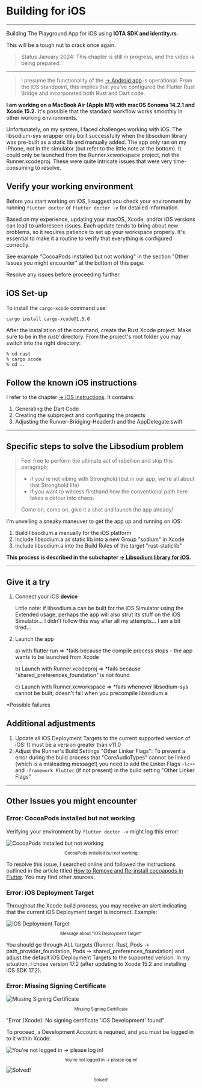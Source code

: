 # Building for iOS

---

Building The Playground App for iOS using **IOTA SDK and identity.rs**.

This will be a tough nut to crack once again.

> Status January 2024: This chapter is still in progress, and the video is being prepared.

---

> I presume the functionality of the [-> Android app](../building-for-android.md) is operational. From the iOS standpoint, this implies that you've configured the Flutter Rust Bridge and incorporated both Rust and Dart code.

**I am working on a MacBook Air (Apple M1) with macOS Sonoma 14.2.1 and Xcode 15.2.** It's possible that the standard workflow works smoothly in other working environments.

Unfortunately, on my system, I faced challenges working with iOS. The libsodium-sys wrapper only built successfully when the libsodium library was pre-built as a static lib and manually added. The app only ran on my iPhone, not in the simulator (but refer to the little note at the bottom). It could only be launched from the Runner.xcworkspace project, not the Runner.xcodeproj. These were quite intricate issues that were very time-consuming to resolve.

## Verify your working environment

Before you start working on iOS, I suggest you check your environment by running `flutter doctor` or `flutter doctor -v` for detailed information.

Based on my experience, updating your macOS, Xcode, and/or iOS versions can lead to unforeseen issues. Each update tends to bring about new problems, so it requires patience to set up your workspace properly. It's essential to make it a routine to verify that everything is configured correctly.

See example "CocoaPods installed but not working" in the section "Other Issues you might encounter" at the bottom of this page.

Resolve any issues before proceeding further.

## iOS Set-up

To install the `cargo-xcode` command use:

```
cargo install cargo-xcode@1.5.0
```

After the installation of the command, create the Rust Xcode project. Make sure to be in the _rust/_ directory. From the project's root folder you may switch into the right directory:

```
% cd rust
% cargo xcode
% cd ..
```

## Follow the known iOS instructions

I refer to the chapter [-> iOS instructions](../../building-without-iota/flutter-and-rust/frb-example-app/ios-instructions.md). It contains:

1. Generating the Dart Code
2. Creating the subproject and configuring the projects
3. Adjusting the Runner-Bridging-Header.h and the AppDelegate.swift

---

## Specific steps to solve the Libsodium problem

> Feel free to perform the ultimate act of rebellion and skip this paragraph:
>
> - if you're not vibing with Stronghold (but in our app, we're all about that Stronghold life)
> - if you want to witness firsthand how the conventional path here takes a detour into chaos.
>
> Come on, come on, give it a shot and launch the app already!

I'm unveiling a sneaky maneuver to get the app up and running on iOS:

1. Build libsodium.a manually for the iOS platform
2. Include libsodium.a as static lib into a new Group "sodium" in Xcode
3. Include libsodium.a into the Build Rules of the target "rust-staticlib"

**This process is described in the subchapter [-> Libsodium library for iOS](./libsodium.md).**

---

## Give it a try

1. Connect your iOS **device**

   Little note: if libsodium.a can be built for the iOS Simulator using the Extended usage, perhaps the app will also strut its stuff on the iOS Simulator... I didn't follow this way after all my attempts... I am a bit tired...

2. Launch the app

   a) with flutter run => \*fails because the compile process stops - the app wants to be launched from Xcode

   b) Launch with Runner.xcodeproj => \*fails because "shared_preferences_foundation" is not found

   c) Launch with Runner.xcworkspace => \*fails whenever libsodium-sys cannot be built; doesn't fail when you precompile libsodium.a

\*Possible failures

## Additional adjustments

1. Update all iOS Deployment Targets to the current supported version of iOS: It must be a version greater than v11.0
2. Adjust the Runner's Build Settings "Other Linker Flags":
   To prevent a error during the build process that "CoreAudioTypes" cannot be linked (which is a misleading message!) you need to add the Linker Flags `-lc++` and `-framework Flutter` (if not present) in the build setting "Other Linker Flags"

---

## Other Issues you might encounter

### Error: CocoaPods installed but not working

Verifying your environment by `flutter doctor -v` might log this error:

<figure style="margin:0;"><img src="../../assets/ios_iota-sdk/example-problem-cocoapods.png" alt="CocoaPods installed but not working"><figcaption style="font-size: 0.8em;text-align:center;"><p>CocoaPods installed but not working</p></figcaption></figure>

To resolve this issue, I searched online and followed the instructions outlined in the article titled [How to Remove and Re-install cocoapods in Flutter](https://myatminlu.medium.com/how-to-remove-and-re-install-cocoapods-d9f434dd8eca). You may find other sources.

### Error: iOS Deployment Target

Throughout the Xcode build process, you may receive an alert indicating that the current iOS Deployment target is incorrect. Example:

<figure style="margin:0;"><img src="../../assets/ios_iota-sdk/problem-ios-deployment-target.png" alt="iOS Deployment Target"><figcaption style="font-size: 0.8em;text-align:center;"><p>Message about "iOS Deployment Target"</p></figcaption></figure>

You should go through ALL targets (Runner, Rust, Pods -> path_provider_foundation, Pods -> shared_preferences_foundation) and adjust the default iOS Deployment Targets to the supported version. In my situation, I chose version 17.2 (after updating to Xcode 15.2 and installing iOS SDK 17.2).

### Error: Missing Signing Certificate

<figure style="margin:0;"><img src="../../assets/ios_iota-sdk/missing-signing-certificate.png" alt="Missing Signing Certificate"><figcaption style="font-size: 0.8em;text-align:center;"><p>Missing Signing Certificate</p></figcaption></figure>

"Error (Xcode): No signing certificate 'iOS Development' found"

To proceed, a Development Account is required, and you must be logged in to it within Xcode.

<figure style="margin:0;"><img src="../../assets/ios_iota-sdk/step1.png" alt="You're not logged in -> please log in!"><figcaption style="font-size: 0.8em;text-align:center;"><p>You're not logged in -> please log in!</p></figcaption></figure>

<figure style="margin:0;"><img src="../../assets/ios_iota-sdk/step2.png" alt="Solved!"><figcaption style="font-size: 0.8em;text-align:center;"><p>Solved!</p></figcaption></figure>
